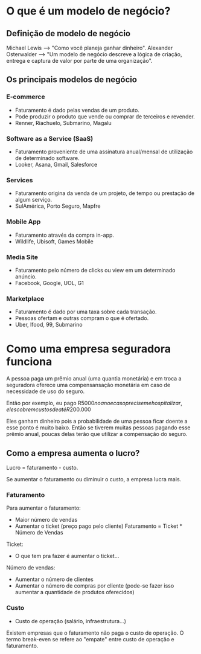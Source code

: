 # O que é um modelo de negócio?

## Definição de modelo de negócio

Michael Lewis --> "Como você planeja ganhar dinheiro".
Alexander Osterwalder --> "Um modelo de negócio descreve a lógica de criação, entrega e captura de valor por parte de uma organização".

## Os principais modelos de negócio

### E-commerce

* Faturamento é dado pelas vendas de um produto.
* Pode produzir o produto que vende ou comprar de terceiros e revender.
* Renner, Riachuelo, Submarino, Magalu

### Software as a Service (SaaS)

* Faturamento proveniente de uma assinatura anual/mensal de utilização de determinado software.
* Looker, Asana, Gmail, Salesforce

### Services

* Faturamento origina da venda de um projeto, de tempo ou prestação de algum serviço.
* SulAmérica, Porto Seguro, Mapfre

### Mobile App

* Faturamento através da compra in-app.
* Wildlife, Ubisoft, Games Mobile

### Media Site

* Faturamento pelo número de clicks ou view em um determinado anúncio.
* Facebook, Google, UOL, G1

### Marketplace

* Faturamento é dado por uma taxa sobre cada transação.
* Pessoas ofertam e outras compram o que é ofertado.
* Uber, Ifood, 99, Submarino


# Como uma empresa seguradora funciona

A pessoa paga um prêmio anual (uma quantia monetária) e em troca a seguradora oferece uma compensansação monetária em caso de necessidade de uso do seguro.

Então por exemplo, eu pago R$5000 no ano e caso precise me hospitalizar, eles cobrem custos de até R$200.000 

Eles ganham dinheiro pois a probabilidade de uma pessoa ficar doente a esse ponto é muito baixo. Então se tiverem muitas pessoas pagando esse prêmio anual, poucas delas terão que utilizar a compensação do seguro.

## Como a empresa aumenta o lucro?

Lucro = faturamento - custo.

Se aumentar o faturamento ou diminuir o custo, a empresa lucra mais.

### Faturamento

Para aumentar o faturamento:
* Maior número de vendas
* Aumentar o ticket (preço pago pelo cliente)
Faturamento = Ticket * Número de Vendas

Ticket:
* O que tem pra fazer é aumentar o ticket...

Número de vendas:
* Aumentar o número de clientes
* Aumentar o número de compras por cliente (pode-se fazer isso aumentar a quantidade de produtos oferecidos)

### Custo

* Custo de operação (salário, infraestrutura...)

Existem empresas que o faturamento não paga o custo de operação. O termo break-even se refere ao "empate" entre custo de operação e faturamento.

